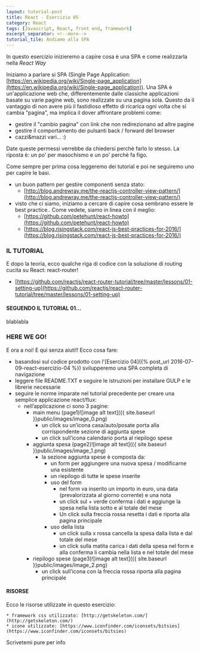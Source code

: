 ```yaml
---
layout: tutorial-post
title: React - Esercizio 05
category: React
tags: [Javascript, React, front end, framework]
excerpt_separator: <!--more-->
tutorial_tile: Andiamo alla SPA
---
```


In questo esercizio inizieremo a capire cosa è una SPA e come realizzarla nella *React Way*
<!--more-->
Iniziamo a parlare si SPA (Single Page Application: [https://en.wikipedia.org/wiki/Single-page_application](https://en.wikipedia.org/wiki/Single-page_application)). Una SPA è un'applicazione web che, differentemente dalle classiche applicazioni basate su varie pagine web, sono realizzate su una pagina sola. Questo da il vantaggio di non avere più il fastidioso effetto di ricarica ogni volta che si cambia "pagina", ma implica il dover affrontare problemi come:

* gestire il "cambio pagina" con link che non redirezionano ad altre pagine
* gestire il comportamento dei pulsanti back / forward del browser
* cazzi&mazzi vari... :)

Date queste permessi verrebbe da chiedersi perchè farlo lo stesso. La riposta è: un po' per masochismo e un po' perchè fa figo.

Come sempre per prima cosa leggeremo dei tutorial e poi ne seguiremo uno per capire le basi.

* un buon pattern per gestire componenti senza stato:
  * [http://blog.andrewray.me/the-reactjs-controller-view-pattern/](http://blog.andrewray.me/the-reactjs-controller-view-pattern/)
* visto che ci siamo, iniziamo a cercare di capire cosa sembrano essere le best practice.. Come vedete, siamo in linea con il meglio:
  * [https://github.com/petehunt/react-howto](https://github.com/petehunt/react-howto)
  * [https://blog.risingstack.com/react-js-best-practices-for-2016/](https://blog.risingstack.com/react-js-best-practices-for-2016/)

### IL TUTORIAL

E dopo la teoria, ecco qualche riga di codice con la soluzione di routing cucita su React: react-router!

* [https://github.com/reactjs/react-router-tutorial/tree/master/lessons/01-setting-up](https://github.com/reactjs/react-router-tutorial/tree/master/lessons/01-setting-up)

#### SEGUENDO IL TUTORIAL 01...

blablabla

### HERE WE GO!

E ora a noi! E qui senza aiuti!! Ecco cosa fare:

* basandosi sul codice prodotto con l'[Esercizio 04]({% post_url 2016-07-09-react-esercizio-04 %}) svilupperemo una SPA completa di navigazione
* leggere file README.TXT e seguire le istruzioni per installare GULP e le librerie necessarie
* seguire le norme imparate nel tutorial precedente per creare una semplice applicazione react/flux:
  * nell’applicazione ci sono 3 pagine:
    * main menu (page1)![image alt text]({{ site.baseurl }}public/images/image_0.png)
      * un click su un’icona casa/auto/posate porta alla corrispondente sezione di aggiunta spese
      * un click sull’icona calendario porta al riepilogo spese
    * aggiunta spesa (page2)![image alt text]({{ site.baseurl }}public/images/image_1.png)
      * la sezione aggiunta spese è composta da:
        * un form per aggiungere una nuova spesa / modificarne una esistente
        * un riepilogo di tutte le spese inserite
        * uso del form
          * nel form va inserito un importo in euro, una data (prevalorizzata al giorno corrente) e una nota
          * un click sul + verde conferma i dati e aggiunge la spesa nella lista sotto e al totale del mese
          * Un click sulla freccia rossa resetta i dati e riporta alla pagina principale
        * uso della lista
          * un click sulla x rossa cancella la spesa dalla lista e dal totale del mese
          * un click sulla matita carica i dati della spesa nel form e alla conferma li cambia nella lista e nel totale del mese
    * riepilogo spese (page3)![image alt text]({{ site.baseurl }}public/images/image_2.png)
        * un click sull’icona con la freccia rossa riporta alla pagina principale

#### RISORSE

Ecco le risorse utilizzate in questo esercizio:

    * framework css utilizzato: [http://getskeleton.com/](http://getskeleton.com/)
    * icone utilizzate: [https://www.iconfinder.com/iconsets/bitsies](https://www.iconfinder.com/iconsets/bitsies)

Scrivetemi pure per info
